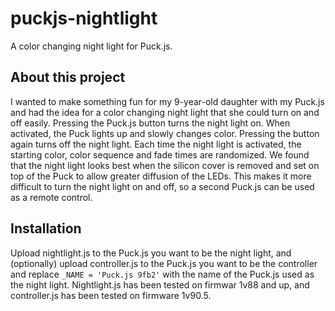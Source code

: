 # puckjs-nightlight
A color changing night light for Puck.js.

## About this project
I wanted to make something fun for my 9-year-old daughter with my Puck.js and had the idea for a color changing night light that she could turn on and off easily. Pressing the Puck.js button turns the night light on. When activated, the Puck lights up and slowly changes color. Pressing the button again turns off the night light. Each time the night light is activated, the starting color, color sequence and fade times are randomized. We found that the night light looks best when the silicon cover is removed and set on top of the Puck to allow greater diffusion of the LEDs. This makes it more difficult to turn the night light on and off, so a second Puck.js can be used as a remote control.

## Installation
Upload nightlight.js to the Puck.js you want to be the night light, and (optionally) upload controller.js to the Puck.js you want to be the controller and replace ```_NAME = 'Puck.js 9fb2'``` with the name of the Puck.js used as the night light. Nightlight.js has been tested on firmwar 1v88 and up, and controller.js has been tested on firmware 1v90.5.
